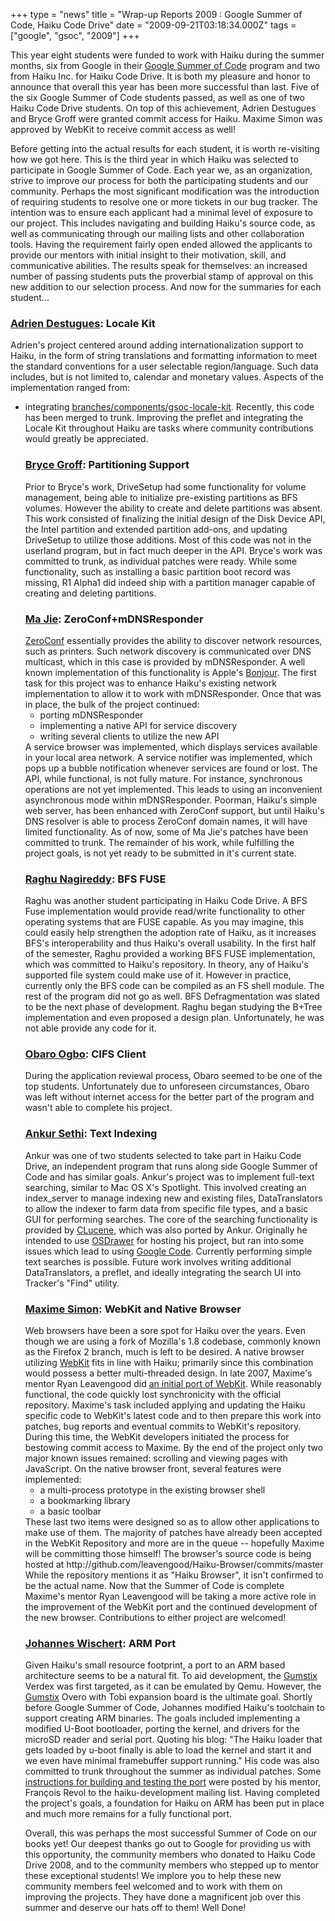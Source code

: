 +++
type = "news"
title = "Wrap-up Reports 2009 : Google Summer of Code, Haiku Code Drive"
date = "2009-09-21T03:18:34.000Z"
tags = ["google", "gsoc", "2009"]
+++

This year eight students were funded to work with Haiku during the summer months, six from Google in their <a href="http://code.google.com/soc/">Google Summer of Code</a> program and two from Haiku Inc. for Haiku Code Drive. It is both my pleasure and honor to announce that overall this year has been more successful than last. Five of the six Google Summer of Code students passed, as well as one of two Haiku Code Drive students. On top of this achievement, Adrien Destugues and Bryce Groff were granted commit access for Haiku. Maxime Simon was approved by WebKit to receive commit access as well!

Before getting into the actual results for each student, it is worth re-visiting how we got here. This is the third year in which Haiku was selected to participate in Google Summer of Code. Each year we, as an organization, strive to improve our process for both the participating students and our community. Perhaps the most significant modification was the introduction of requiring students to resolve one or more tickets in our bug tracker. The intention was to ensure each applicant had a minimal level of exposure to our project. This includes navigating and building Haiku's source code, as well as communicating through our mailing lists and other collaboration tools. Having the requirement fairly open ended allowed the applicants to provide our mentors with initial insight to their motivation, skill, and communicative abilities. The results speak for themselves: an increased number of passing students puts the proverbial stamp of approval on this new addition to our selection process. And now for the summaries for each student...
<!--break-->
<h3><a href="/blog/2080">Adrien Destugues</a>: Locale Kit</h3>
Adrien's project centered around adding internationalization support to Haiku, in the form of string translations and formatting information to meet the standard conventions for a user selectable region/language. Such data includes, but is not limited to, calendar and monetary values. Aspects of the implementation ranged from:
<ul>
<li>integrating <a href="http://site.icu-project.org/>International Components for Unicode</a>, simply known as ICU, into Haiku's Locale Kit.</li>
<li>creating a catalog management, which is the main engine for providing string translations.</li>
<li>creating new build system rules and tools to integrate the catalog management's functionality</li>
<li>creating a preflet to allow the user to choose their settings.</li>
</ul>
The bulk of the project, catalog management, is working properly. The catalog management is responsible for handling string translations from one language to another. Other aspects, such as date, numerical, and currency formatting works, but has some issues. Due to the timing of R1 Alpha1 and the sheer scope of the project, his code was developed in <a href="https://dev.haiku-os.org/browser/haiku/branches/components/gsoc-locale-kit">branches/components/gsoc-locale-kit</a>. Recently, this code has been merged to trunk. Improving the preflet and integrating the Locale Kit throughout Haiku are tasks where community contributions would greatly be appreciated.

<h3><a href="/blog/3551">Bryce Groff</a>: Partitioning Support</h3>
    Prior to Bryce's work, DriveSetup had some functionality for volume management, being able to initialize pre-existing partitions as BFS volumes. However the ability to create and delete partitions was absent. This work consisted of finalizing the initial design of the Disk Device API, the Intel partition and extended partition add-ons, and updating DriveSetup to utilize those additions. Most of this code was not in the userland program, but in fact much deeper in the API. Bryce's work was committed to trunk, as individual patches were ready.  While some functionality, such as installing a basic partition boot record was missing, R1 Alpha1 did indeed ship with a partition manager capable of creating and deleting partitions.

<h3><a href="/blog/majie">Ma Jie</a>: ZeroConf+mDNSResponder</h3>
<a href="http://www.zeroconf.org/">ZeroConf</a> essentially provides the ability to discover network resources, such as printers. Such network discovery is communicated over DNS multicast, which in this case is provided by mDNSResponder. A well known implementation of this functionality is Apple's <a href="http://gemma.apple.com/opensource/internet/bonjour.html">Bonjour</a>. The first task for this project was to enhance Haiku's existing network implementation to allow it to work with mDNSResponder. Once that was in place, the bulk of the project continued:
<ul>
<li>porting mDNSResponder</li>
<li>implementing a native API for service discovery</li>
<li>writing several clients to utilize the new API</li>
</ul>
    A service browser was implemented, which displays services available in your local area network. A service notifier was implemented, which pops up a bubble notification whenever services are found or lost. The API, while functional, is not fully mature. For instance, synchronous operations are not yet implemented. This leads to using an inconvenient asynchronous mode within mDNSResponder. Poorman, Haiku's simple web server, has been enhanced with ZeroConf support, but until Haiku's DNS resolver is able to process ZeroConf domain names, it will have limited functionality. As of now, some of Ma Jie's patches have been committed to trunk.  The remainder of his work, while fulfilling the project goals, is not yet ready to be submitted in it's current state.

<h3><a href="/blog/5151">Raghu Nagireddy</a>: BFS FUSE</h3>
Raghu was another student participating in Haiku Code Drive. A BFS Fuse implementation would provide read/write functionality to other operating systems that are FUSE capable. As you may imagine, this could easily help strengthen the adoption rate of Haiku, as it increases BFS's interoperability and thus Haiku's overall usability. In the first half of the semester, Raghu provided a working BFS FUSE implementation, which was committed to Haiku's repository. In theory, any of Haiku's supported file system could make use of it. However in practice, currently only the BFS code can be compiled as an FS shell module. The rest of the program did not go as well. BFS Defragmentation was slated to be the next phase of development. Raghu began studying the B+Tree implementation and even proposed a design plan. Unfortunately, he was not able provide any code for it.

<h3><a href="/blog/4854">Obaro Ogbo</a>: CIFS Client</h3>
During the application reviewal process, Obaro seemed to be one of the top students.  Unfortunately due to unforeseen circumstances, Obaro was left without internet access for the better part of the program and wasn't able to complete his project.

<h3><a href="/blog/1545">Ankur Sethi</a>: Text Indexing</h3>
Ankur was one of two students selected to take part in Haiku Code Drive, an independent program that runs along side Google Summer of Code and has similar goals. Ankur's project was to implement full-text searching, similar to Mac OS X's Spotlight. This involved creating an index_server to manage indexing new and existing files, DataTranslators to allow the indexer to farm data from specific file types, and a basic GUI for performing searches. The core of the searching functionality is provided by <a href="http://sourceforge.net/projects/clucene/">CLucene</a>, which was also ported by Ankur. Originally he intended to use <a href="http://dev.osdrawer.net/">OSDrawer</a> for hosting his project, but ran into some issues which lead to using <a href="http://code.google.com/p/haiku-beacon/">Google Code</a>. Currently performing simple text searches is possible. Future work involves writing additional DataTranslators, a preflet, and ideally integrating the search UI into Tracker's "Find" utility.

<h3><a href="/blog/5072">Maxime Simon</a>: WebKit and Native Browser</h3> Web browsers have been a sore spot for Haiku over the years. Even though we are using a fork of Mozilla's 1.8 codebase, commonly known as the Firefox 2 branch, much is left to be desired. A native browser utilizing <a href="http://webkit.org/">WebKit</a> fits in line with Haiku; primarily since this combination would possess a better multi-threaded design. In late 2007, Maxime's mentor Ryan Leavengood did <a href="/node/1961">an initial port of WebKit</a>. While reasonably functional, the code quickly lost synchronicity with the official repository. Maxime's task included applying and updating the Haiku specific code to WebKit's latest code and to then prepare this work into patches, bug reports and eventual commits to WebKit's repository. During this time, the WebKit developers initiated the process for bestowing commit access to Maxime. By the end of the project only two major known issues remained: scrolling and viewing pages with JavaScript. On the native browser front, several features were implemented:
<ul>
<li>a multi-process prototype in the existing browser shell</li>
<li>a bookmarking library</li>
<li>a basic toolbar</li>
</ul>
These last two items were designed so as to allow other applications to make use of them. The majority of patches have already been accepted in the WebKit Repository and more are in the queue -- hopefully Maxime will be committing those himself! The browser's source code is being hosted at http://github.com/leavengood/Haiku-Browser/commits/master While the repository mentions it as "Haiku Browser", it isn't confirmed to be the actual name. Now that the Summer of Code is complete Maxime's mentor Ryan Leavengood will be taking a more active role in the improvement of the WebKit port and the continued development of the new browser. Contributions to either project are welcomed!

<h3><a href="/blog/1727">Johannes Wischert</a>: ARM Port</h3>
    Given Haiku's small resource footprint, a port to an ARM based architecture seems to be a natural fit. To aid development, the <a href="http://www.gumstix.com/store/catalog/motherboards.php">Gumstix</a> Verdex was first targeted, as it can be emulated by Qemu. However, the <a href="http://www.gumstix.com/store/catalog/motherboards.php">Gumstix</a> Overo with Tobi expansion board is the ultimate goal. Shortly before Google Summer of Code, Johannes modified Haiku's toolchain to support creating ARM binaries. The goals included implementing a modified U-Boot bootloader, porting the kernel, and drivers for the microSD reader and serial port. Quoting his blog: "The Haiku loader that gets loaded by u-boot finally is able to load the kernel and start it and we even have minimal framebuffer support running." His code was also committed to trunk throughout the summer as individual patches. Some <a href="https://www.freelists.org/post/haiku-development/testing-the-ARM-port-was-Re-Haikucommits-r32408-haikutrunksrcsystembootplatformuboot">instructions for building and testing the port</a> were posted by his mentor, François Revol to the haiku-development mailing list. Having completed the project's goals, a foundation for Haiku on ARM has been put in place and much more remains for a fully functional port.

Overall, this was perhaps the most successful Summer of Code on our books yet! Our deepest thanks go out to Google for providing us with this opportunity, the community members who donated to Haiku Code Drive 2008, and to the community members who stepped up to mentor these exceptional students! We implore you to help these new community members feel welcomed and to work with them on improving the projects. They have done a magnificent job over this summer and deserve our hats off to them! Well Done!